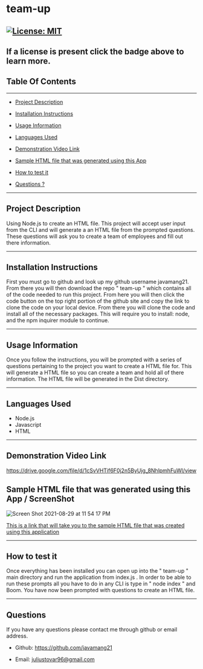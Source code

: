 # team-up
[![License: MIT](https://img.shields.io/badge/License-MIT-yellow.svg)](https://opensource.org/licenses/MIT) 
---
If a license is present click the badge above to learn more.
---
## Table Of Contents
---
* [Project Description](#description)

* [Installation Instructions](#installation)

* [Usage Information](#usage)

* [Languages Used](#languages)

* [Demonstration Video Link](#demo)

* [Sample HTML file that was generated using this App](#sample)

* [How to test it](#test)

* [Questions ?](#myinfo)

---

<a id="description"></a>
## Project Description
Using Node.js to create an HTML file. This project will accept user input from the CLI and will generate a an HTML file from the prompted questions. These questions will ask you to create a team of employees and fill out there information. 
 
---

<a id="installation"></a>
## Installation Instructions
First you must go to github and look up my github username javamang21. From there you will then download the repo " team-up " which contains all of the code needed to run this project. From here you will then click the code button on the top right portion of the github site and copy the link to clone the code on your local device. From there you will clone the code and install all of the necessary packages. This will require you to install: node, and the npm inquirer module to continue. 

---

<a id="usage"></a>
## Usage Information
Once you follow the instructions, you will be prompted with a series of questions pertaining to the project you want to create a HTML file for. This will generate a HTML file so you can create a team and hold all of there information. The HTML file will be generated in the Dist directory. 

---

<a id="languages"></a>
## Languages Used
- Node.js
- Javascript
- HTML 

---

<a id="demo"></a>
## Demonstration Video Link
https://drive.google.com/file/d/1cSvVHTif6F0j2n5ByUjg_8NhlpmhFuWl/view

<a id='sample'></a>
## Sample HTML file that was generated using this App / ScreenShot

![Screen Shot 2021-08-29 at 11 54 17 PM](https://user-images.githubusercontent.com/85512241/131283285-26b0c2c2-44d7-46d2-b176-9f88ecc1bcfa.png)

[This is a link that will take you to the sample HTML file that was created using this application](https://github.com/Javamang21/team-up/blob/main/dist/index.html)

---

<a id="test"></a>
## How to test it
Once everything has been installed you can open up into the " team-up " main directory and run the application from index.js .  In order to be able to run these prompts all you have to do in any CLI is type in " node index "  and Boom. You have now been prompted with questions to create an HTML file.

---

<a id="myinfo"></a>
## Questions
If you have any questions please contact me through github or email address. 
- Github: https://github.com/javamang21

- Email: juliustovar96@gmail.com
